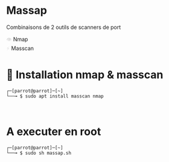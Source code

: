 # Massap

Combinaisons de 2 outils de scanners de port

<span style="color: #dddddd;">👁️</span> Nmap  
<span style="color: #dddddd;">⚡</span> Masscan

# 🔧 Installation nmap & masscan 

```
┌─[parrot@parrot]─[~]
└──╼ $ sudo apt install masscan nmap
```
&nbsp;
# A executer en root

```
┌─[parrot@parrot]─[~]
└──╼ $ sudo sh massap.sh
```






